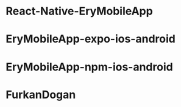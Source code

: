 # React-Native-EryMobileApp
# EryMobileApp-expo-ios-android
# EryMobileApp-npm-ios-android
# FurkanDogan